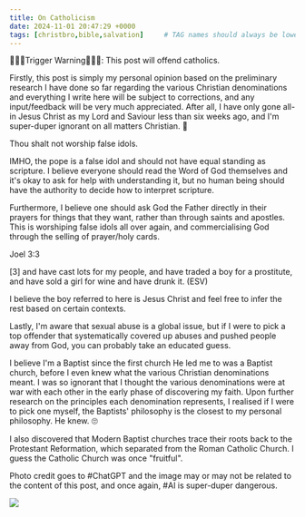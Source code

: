 ```yaml
---
title: On Catholicism
date: 2024-11-01 20:47:29 +0000
tags: [christbro,bible,salvation]     # TAG names should always be lowercase
---
```


🚨🚨🚨Trigger Warning🚨🚨🚨: This post will offend catholics.

Firstly, this post is simply my personal opinion based on the preliminary research I have done so far regarding the various Christian denominations and everything I write here will be subject to corrections, and any input/feedback will be very much appreciated. After all, I have only gone all-in Jesus Christ as my Lord and Saviour less than six weeks ago, and I'm super-duper ignorant on all matters Christian. 🙏

Thou shalt not worship false idols.

IMHO, the pope is a false idol and should not have equal standing as scripture. I believe everyone should read the Word of God themselves and it's okay to ask for help with understanding it, but no human being should have the authority to decide how to interpret scripture.

Furthermore, I believe one should ask God the Father directly in their prayers for things that they want, rather than through saints and apostles. This is worshiping false idols all over again, and commercialising God through the selling of prayer/holy cards.

Joel 3:3

[3] and have cast lots for my people, and have traded a boy for a prostitute, and have sold a girl for wine and have drunk it. (ESV)

I believe the boy referred to here is Jesus Christ and feel free to infer the rest based on certain contexts.

Lastly, I'm aware that sexual abuse is a global issue, but if I were to pick a top offender that systematically covered up abuses and pushed people away from God, you can probably take an educated guess.

I believe I'm a Baptist since the first church He led me to was a Baptist church, before I even knew what the various Christian denominations meant. I was so ignorant that I thought the various denominations were at war with each other in the early phase of discovering my faith. Upon further research on the principles each denomination represents, I realised if I were to pick one myself, the Baptists' philosophy is the closest to my personal philosophy. He knew. 🙄

I also discovered that Modern Baptist churches trace their roots back to the Protestant Reformation, which separated from the Roman Catholic Church. I guess the Catholic Church was once "fruitful".

Photo credit goes to #ChatGPT and the image may or may not be related to the content of this post, and once again, #AI is super-duper dangerous.

![](/39ba1c4f20cbe37cd2601fc74860da85.png)